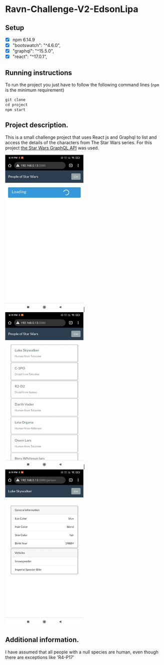 # Ravn-Challenge-V2-EdsonLipa
## Setup
- [x]  npm 6.14.9
- [x]  "bootswatch": "^4.6.0",
- [x]  "graphql": "^15.5.0",
- [x]  "react": "^17.0.1",
    
## Running instructions
To run the project you just have to follow the following command lines (`npm` is the minimum requirement)
```
git clone 
cd project
npm start
```

## Project description.
This is a small challenge project that uses React js and Graphql to list and access the details of the characters from The Star Wars series.
For this project [the Star Wars GraphQL API](https://swapi-graphql.netlify.app/.netlify/functions/index) was used.

<img src="/images/img1.jpg" width="250" height="500"/>|
<img src="/images/img2.jpg" width="250" height="500"/>|
<img src="/images/img3.jpg" width="250" height="500"/>

## Additional information.
I have assumed that all people with a null species are human, even though there are exceptions like 'R4-P17'

